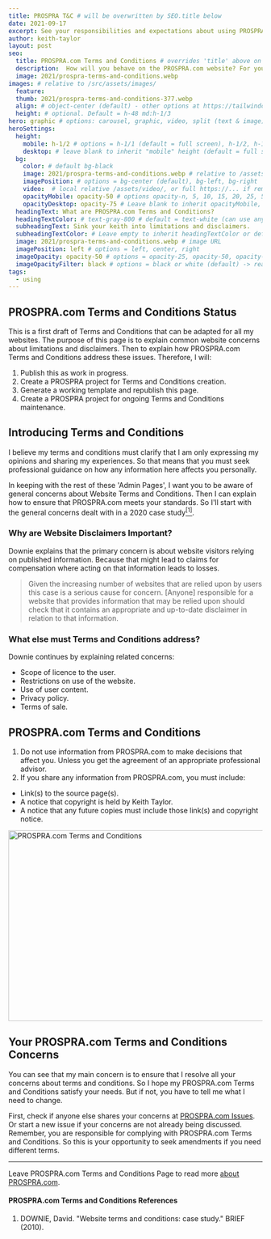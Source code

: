 ```yaml
---
title: PROSPRA T&C # will be overwritten by SEO.title below
date: 2021-09-17
excerpt: See your responsibilities and expectations about using PROSPRA.
author: keith-taylor
layout: post
seo:
  title: PROSPRA.com Terms and Conditions # overrides 'title' above on both Page and META
  description:  How will you behave on the PROSPRA.com website? For your responsibilities and expectations about using PROSPRA see these Terms and Conditions.
  image: 2021/prospra-terms-and-conditions.webp
images: # relative to /src/assets/images/
  feature:
  thumb: 2021/prospra-terms-and-conditions-377.webp
  align: # object-center (default) - other options at https://tailwindcss.com/docs/object-position
  height: # optional. Default = h-48 md:h-1/3
hero: graphic # options: carousel, graphic, video, split (text & image)
heroSettings:
  height:
    mobile: h-1/2 # options = h-1/1 (default = full screen), h-1/2, h-1/3, h-3/4, h-9/10, h-48 (12rem, 192px), h-56 (14rem, 224px), h-64 (16rem, 256px)
    desktop: # leave blank to inherit "mobile" height (default = full screen)
  bg:
    color: # default bg-black
    image: 2021/prospra-terms-and-conditions.webp # relative to /assets/images/
    imagePosition: # options = bg-center (default), bg-left, bg-right
    video:  # local relative /assets/video/, or full https://... if remote?
    opacityMobile: opacity-50 # options opacity-n, 5, 10, 15, 20, 25, 50, 75, 100 (default)
    opacityDesktop: opacity-75 # Leave blank to inherit opacityMobile, use same options as opacityMobile
  headingText: What are PROSPRA.com Terms and Conditions?
  headingTextColor: # text-gray-800 # default = text-white (can use any TailwindCSS text-[color]-[xxx])
  subheadingText: Sink your keith into limitations and disclaimers.
  subheadingTextColor: # Leave empty to inherit headingTextColor or default (text-white) or use any text-[color]-[xxx]
  image: 2021/prospra-terms-and-conditions.webp # image URL
  imagePosition: left # options = left, center, right
  imageOpacity: opacity-50 # options = opacity-25, opacity-50, opacity-75, opacity-100 (default)
  imageOpacityFilter: black # options = black or white (default) -> really depends on your background image
tags:
  - using
---
```

<h2 id="status">PROSPRA.com Terms and Conditions Status</h2>

This is a first draft of Terms and Conditions that can be adapted for all my websites. The purpose of this page is to explain common website concerns about limitations and disclaimers. Then to explain how PROSPRA.com Terms and Conditions address these issues. Therefore, I will: 
1. Publish this as work in progress.
2. Create a PROSPRA project for Terms and Conditions creation.
3. Generate a working template and republish this page.
4. Create a PROSPRA project for ongoing Terms and Conditions maintenance.

<h2 id="intro">Introducing Terms and Conditions</h2>

I believe my terms and conditions must clarify that I am only expressing my opinions and sharing my experiences. So that means that you must seek professional guidance on how any information here affects you personally.

In keeping with the rest of these 'Admin Pages', I want you to be aware of general concerns about Website Terms and Conditions. Then I can explain how to ensure that PROSPRA.com meets your standards. So I'll start with the general concerns dealt with in a 2020 case study<a href="#ref1"><sup>[1]</sup></a>.

<h3 id="disclaim">Why are Website Disclaimers Important?</h3>

Downie explains that the primary concern is about website visitors relying on published information. Because that might lead to claims for compensation where acting on that information leads to losses.
<blockquote cite="https://doi.org/10.17705/1jais.00281">Given the increasing number of websites that are relied upon by users this case is a serious cause for concern. [Anyone] responsible for a website that provides information that may be relied upon should check that it contains an appropriate and up-to-date disclaimer in relation to that information.</blockquote>

<h3 id="other">What else must Terms and Conditions address?</h3>

Downie continues by explaining related concerns:
- Scope of licence to the user.
- Restrictions on use of the website.
- Use of user content.
- Privacy policy.
- Terms of sale.

<h2 id="terms">PROSPRA.com Terms and Conditions</h2>

1. Do not use information from PROSPRA.com to make decisions that affect you. Unless you get the agreement of an appropriate professional advisor.
2. If you share any information from PROSPRA.com, you must include:
  - Link(s) to the source page(s).
  - A notice that copyright is held by Keith Taylor.
  - A notice that any future copies must include those link(s) and copyright notice.

<img src="/assets/images/2021/prospra-terms-and-conditions.webp" alt="PROSPRA.com Terms and Conditions" width="610" height="377">

<h2 id="next">Your PROSPRA.com Terms and Conditions Concerns</h2>

You can see that my main concern is to ensure that I resolve all your concerns about terms and conditions. So I hope my PROSPRA.com Terms and Conditions satisfy your needs. But if not, you have to tell me what I need to change.

First, check if anyone else shares your concerns at <a href="https://github.com/kct2020/prospra-11ty-11ta/issues">PROSPRA.com Issues</a>. Or start a new issue if your concerns are not already being discussed. Remember, you are responsible for complying with PROSPRA.com Terms and Conditions. So this is your opportunity to seek amendments if you need different terms.

<hr />

Leave PROSPRA.com Terms and Conditions Page to read more <a href="/about-prospra/about-prospra-com">about PROSPRA.com</a>.

<h4 id="refs">PROSPRA.com Terms and Conditions References</h4>
<ol>
	<li id="ref1">DOWNIE, David. "Website terms and conditions: case study." BRIEF (2010).</li>
</ol>

